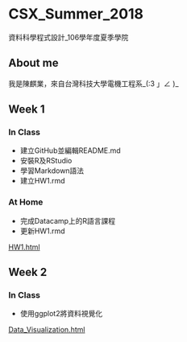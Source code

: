 # CSX_Summer_2018
資料科學程式設計_106學年度夏季學院

## About me
我是陳麒業，來自台灣科技大學電機工程系_(:3 」∠ )_

## Week 1

### In Class

* 建立GitHub並編輯README.md
* 安裝R及RStudio
* 學習Markdown語法
* 建立HW1.rmd

### At Home

* 完成Datacamp上的R語言課程
* 更新HW1.rmd

[HW1.html](https://gsus4.github.io/CSX_Summer_2018/Week_1/HW1.html)

## Week 2

### In Class

* 使用ggplot2將資料視覺化

[Data_Visualization.html](https://gsus4.github.io/CSX_Summer_2018/Week_2/Data_Visualization.html)